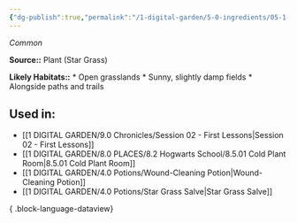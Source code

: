 ```yaml
---
{"dg-publish":true,"permalink":"/1-digital-garden/5-0-ingredients/05-1-plants/star-grass-bundle-of/","tags":["ingredient","common"]}
---
```


*Common*

**Source::** Plant (Star Grass)

**Likely Habitats::** * Open grasslands * Sunny, slightly damp fields * Alongside paths and trails

## Used in:

- [[1 DIGITAL GARDEN/9.0 Chronicles/Session 02 - First Lessons\|Session 02 - First Lessons]]
- [[1 DIGITAL GARDEN/8.0 PLACES/8.2 Hogwarts School/8.5.01 Cold Plant Room\|8.5.01 Cold Plant Room]]
- [[1 DIGITAL GARDEN/4.0 Potions/Wound-Cleaning Potion\|Wound-Cleaning Potion]]
- [[1 DIGITAL GARDEN/4.0 Potions/Star Grass Salve\|Star Grass Salve]]

{ .block-language-dataview}


